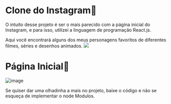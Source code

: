 # Clone do Instagram📱

O intuito desse projeto é ser o mais parecido com a página inicial do Instagram, e para isso, utilizei a linguagem de programação React.js.


Aqui você encontrará alguns dos meus personagens favoritos de diferentes filmes, séries e desenhos animados.
<img src="https://static.wikia.nocookie.net/lady-bug/images/7/78/Argos_transformation.gif/revision/latest?cb=20221124191607" >

# Página Inicial📱
![image](https://github.com/GoncalvessLeo/Clone-Instagram/assets/125033731/e0a32229-19e8-4c25-944f-b61086679ca2)

Se quiser dar uma olhadinha a mais no projeto, baixe o código e não se esqueça de implementar o node Modulos.
